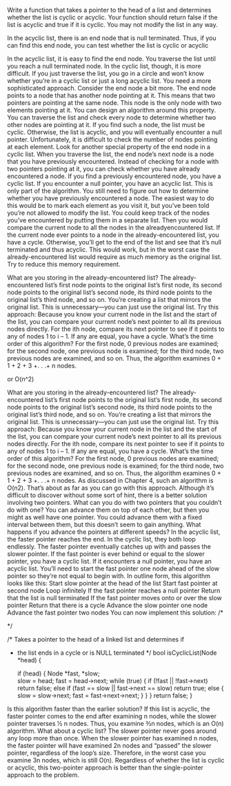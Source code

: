 Write a function that takes a pointer to the head of a list and determines whether the list is cyclic or acyclic. Your function should return false if the list is acyclic and true if it is cyclic. You may not modify the list in any way.

In the acyclic list, there is an end node that is null terminated. Thus, if you can find this end node, you can test whether the list is cyclic or acyclic


In the acyclic list, it is easy to find the end node. You traverse the list until you reach a null terminated node.
In the cyclic list, though, it is more difficult. If you just traverse the list, you go in a circle and
won’t know whether you’re in a cyclic list or just a long acyclic list. You need a more sophisticated
approach.
Consider the end node a bit more. The end node points to a node that has another node pointing at
it. This means that two pointers are pointing at the same node. This node is the only node with two
elements pointing at it. You can design an algorithm around this property. You can traverse the list
and check every node to determine whether two other nodes are pointing at it. If you find such a
node, the list must be cyclic. Otherwise, the list is acyclic, and you will eventually encounter a null
pointer.
Unfortunately, it is difficult to check the number of nodes pointing at each element. Look for
another special property of the end node in a cyclic list. When you traverse the list, the end node’s
next node is a node that you have previously encountered. Instead of checking for a node with two
pointers pointing at it, you can check whether you have already encountered a node. If you find a
previously encountered node, you have a cyclic list. If you encounter a null pointer, you have an
acyclic list. This is only part of the algorithm. You still need to figure out how to determine whether
you have previously encountered a node.
The easiest way to do this would be to mark each element as you visit it, but you’ve been told you’re
not allowed to modify the list. You could keep track of the nodes you’ve encountered by putting
them in a separate list. Then you would compare the current node to all the nodes in the alreadyencountered list. If the current node ever points to a node in the already-encountered list, you have
a cycle. Otherwise, you’ll get to the end of the list and see that it’s null terminated and thus acyclic.
This would work, but in the worst case the already-encountered list would require as much memory
as the original list. Try to reduce this memory requirement.

What are you storing in the already-encountered list? The already-encountered list’s first node
points to the original list’s first node, its second node points to the original list’s second node, its
third node points to the original list’s third node, and so on. You’re creating a list that mirrors the
original list. This is unnecessary—you can just use the original list.
Try this approach: Because you know your current node in the list and the start of the list, you can
compare your current node’s next pointer to all its previous nodes directly. For the ith node, compare its next pointer to see if it points to any of nodes 1 to i – 1. If any are equal, you have a cycle.
What’s the time order of this algorithm? For the first node, 0 previous nodes are examined; for the
second node, one previous node is examined; for the third node, two previous nodes are examined,
and so on. Thus, the algorithm examines 0 + 1 + 2 + 3 +. . .+ n nodes.

or O(n^2)







What are you storing in the already-encountered list? The already-encountered list’s first node
points to the original list’s first node, its second node points to the original list’s second node, its
third node points to the original list’s third node, and so on. You’re creating a list that mirrors the
original list. This is unnecessary—you can just use the original list.
Try this approach: Because you know your current node in the list and the start of the list, you can
compare your current node’s next pointer to all its previous nodes directly. For the ith node, compare its next pointer to see if it points to any of nodes 1 to i – 1. If any are equal, you have a cycle.
What’s the time order of this algorithm? For the first node, 0 previous nodes are examined; for the
second node, one previous node is examined; for the third node, two previous nodes are examined,
and so on. Thus, the algorithm examines 0 + 1 + 2 + 3 +. . .+ n nodes. As discussed in Chapter 4,
such an algorithm is O(n2).
That’s about as far as you can go with this approach. Although it’s difficult to discover without
some sort of hint, there is a better solution involving two pointers. What can you do with two pointers that you couldn’t do with one? You can advance them on top of each other, but then you might
as well have one pointer. You could advance them with a fixed interval between them, but this
doesn’t seem to gain anything. What happens if you advance the pointers at different speeds?
In the acyclic list, the faster pointer reaches the end. In the cyclic list, they both loop endlessly. The
faster pointer eventually catches up with and passes the slower pointer. If the fast pointer is ever
behind or equal to the slower pointer, you have a cyclic list. If it encounters a null pointer, you have
an acyclic list. You’ll need to start the fast pointer one node ahead of the slow pointer so they’re not
equal to begin with. In outline form, this algorithm looks like this:
Start slow pointer at the head of the list
Start fast pointer at second node
Loop infinitely
If the fast pointer reaches a null pointer
Return that the list is null terminated
If the fast pointer moves onto or over the slow pointer
Return that there is a cycle
Advance the slow pointer one node
Advance the fast pointer two nodes
You can now implement this solution:
/*

*/

/* Takes a pointer to the head of a linked list and determines if
* the list ends in a cycle or is NULL terminated
*/
bool isCyclicList(Node *head)
{

    if (head)
		{
			Node *fast, *slow;  
	    slow = head;
	    fast = head->next;
	    while (true)
	    {
	        if (!fast || !fast->next)
	            return false;
	        else if (fast == slow || fast->next == slow)
	            return true;
	        else
	        {
	            slow = slow->next;
	            fast = fast->next->next;
	        }
	    }
		}
		return false;
}

Is this algorithm faster than the earlier solution? If this list is acyclic, the faster pointer comes to the
end after examining n nodes, while the slower pointer traverses 1⁄2 n nodes. Thus, you examine
3⁄2n nodes, which is an O(n) algorithm.
What about a cyclic list? The slower pointer never goes around any loop more than once. When the
slower pointer has examined n nodes, the faster pointer will have examined 2n nodes and “passed”
the slower pointer, regardless of the loop’s size. Therefore, in the worst case you examine 3n nodes,
which is still O(n). Regardless of whether the list is cyclic or acyclic, this two-pointer approach is
better than the single-pointer approach to the problem.
